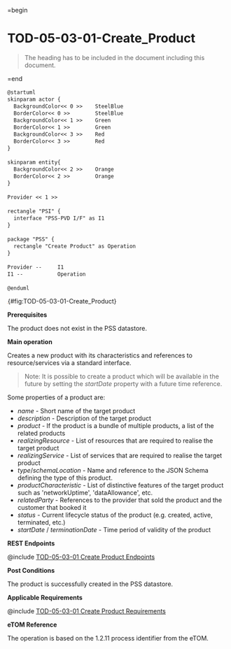 =begin

# TOD-05-03-01-Create_Product

> The heading has to be included in the document including this document.

=end

```plantuml
@startuml
skinparam actor {
  BackgroundColor<< 0 >> 	SteelBlue
  BorderColor<< 0 >> 		SteelBlue
  BackgroundColor<< 1 >> 	Green
  BorderColor<< 1 >> 		Green
  BackgroundColor<< 3 >> 	Red
  BorderColor<< 3 >> 		Red
}

skinparam entity{
  BackgroundColor<< 2 >> 	Orange
  BorderColor<< 2 >> 		Orange
}

Provider << 1 >>

rectangle "PSI" {
  interface "PSS-PVD I/F" as I1
}

package "PSS" {
  rectangle "Create Product" as Operation
}

Provider --	    I1
I1 --           Operation

@enduml

```

![TOD-05-03-01: Create Product](../../common/pixel.png){#fig:TOD-05-03-01-Create_Product}

**Prerequisites**

The product does not exist in the PSS datastore.

**Main operation**

Creates a new product with its characteristics and references to resource/services via a standard interface.

> Note: It is possible to create a product which will be available in the future by setting the *startDate* property with a future time reference.

Some properties of a product are:

* *name* - Short name of the target product
* *description* - Description of the target product
* *product* - If the product is a bundle of multiple products, a list of the related products
* *realizingResource* - List of resources that are required to realise the target product
* *realizingService* - List of services that are required to realise the target product
* *type*/*schemaLocation* - Name and reference to the JSON Schema defining the type of this product.
* *productCharacteristic* - List of distinctive features of the target product such as 'networkUptime', 'dataAllowance', etc.
* *relatedParty* - References to the provider that sold the product and the customer that booked it
* *status* - Current lifecycle status of the product (e.g. created, active, terminated, etc.)
* *startDate* / *terminationDate* - Time period of validity of the product

**REST Endpoints**

@include [TOD-05-03-01 Create Product Endpoints](endpoints/TOD-05-03-01-Create_Product-endpoints.md)

**Post Conditions**

The product is successfully created in the PSS datastore.

**Applicable Requirements**

@include [TOD-05-03-01 Create Product Requirements](requirements/TOD-05-03-01-Create_Product-requirements.md)

**eTOM Reference**

The operation is based on the 1.2.11 process identifier from the eTOM.
